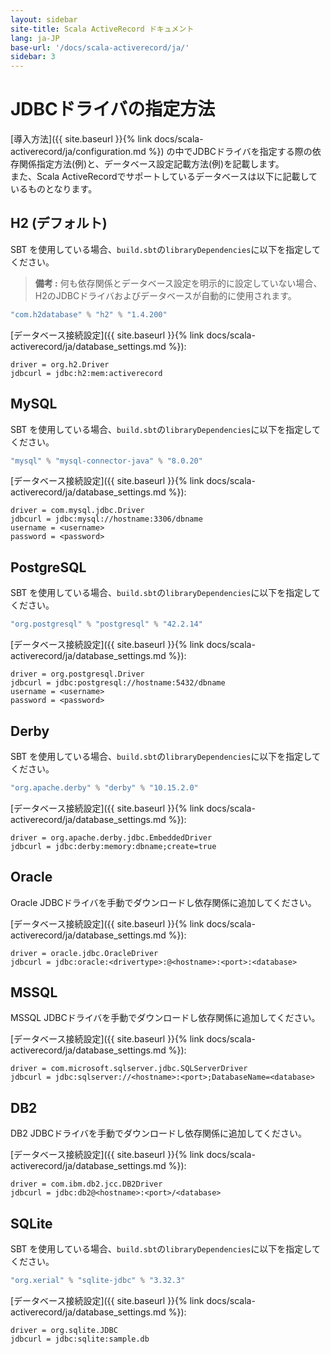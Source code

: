 ```yaml
---
layout: sidebar
site-title: Scala ActiveRecord ドキュメント
lang: ja-JP
base-url: '/docs/scala-activerecord/ja/'
sidebar: 3
---
```


# JDBCドライバの指定方法

[導入方法]({{ site.baseurl }}{% link docs/scala-activerecord/ja/configuration.md %}) の中でJDBCドライバを指定する際の依存関係指定方法(例)と、データベース設定記載方法(例)を記載します。  
また、Scala ActiveRecordでサポートしているデータベースは以下に記載しているものとなります。

## H2 (デフォルト)

SBT を使用している場合、`build.sbt`の`libraryDependencies`に以下を指定してください。

> **備考 :** 何も依存関係とデータベース設定を明示的に設定していない場合、H2のJDBCドライバおよびデータベースが自動的に使用されます。

```scala
"com.h2database" % "h2" % "1.4.200"
```

[データベース接続設定]({{ site.baseurl }}{% link docs/scala-activerecord/ja/database_settings.md %}):
```
driver = org.h2.Driver
jdbcurl = jdbc:h2:mem:activerecord
```

## MySQL

SBT を使用している場合、`build.sbt`の`libraryDependencies`に以下を指定してください。

```scala
"mysql" % "mysql-connector-java" % "8.0.20"
```

[データベース接続設定]({{ site.baseurl }}{% link docs/scala-activerecord/ja/database_settings.md %}):
```
driver = com.mysql.jdbc.Driver
jdbcurl = jdbc:mysql://hostname:3306/dbname
username = <username>
password = <password>
```

## PostgreSQL

SBT を使用している場合、`build.sbt`の`libraryDependencies`に以下を指定してください。

```scala
"org.postgresql" % "postgresql" % "42.2.14"
```

[データベース接続設定]({{ site.baseurl }}{% link docs/scala-activerecord/ja/database_settings.md %}):
```
driver = org.postgresql.Driver
jdbcurl = jdbc:postgresql://hostname:5432/dbname
username = <username>
password = <password>
```

## Derby

SBT を使用している場合、`build.sbt`の`libraryDependencies`に以下を指定してください。

```scala
"org.apache.derby" % "derby" % "10.15.2.0"
```

[データベース接続設定]({{ site.baseurl }}{% link docs/scala-activerecord/ja/database_settings.md %}):
```
driver = org.apache.derby.jdbc.EmbeddedDriver
jdbcurl = jdbc:derby:memory:dbname;create=true
```

## Oracle

Oracle JDBCドライバを手動でダウンロードし依存関係に追加してください。

[データベース接続設定]({{ site.baseurl }}{% link docs/scala-activerecord/ja/database_settings.md %}):
```
driver = oracle.jdbc.OracleDriver
jdbcurl = jdbc:oracle:<drivertype>:@<hostname>:<port>:<database>
```

## MSSQL

MSSQL JDBCドライバを手動でダウンロードし依存関係に追加してください。

[データベース接続設定]({{ site.baseurl }}{% link docs/scala-activerecord/ja/database_settings.md %}):
```
driver = com.microsoft.sqlserver.jdbc.SQLServerDriver
jdbcurl = jdbc:sqlserver://<hostname>:<port>;DatabaseName=<database>
```

## DB2

DB2 JDBCドライバを手動でダウンロードし依存関係に追加してください。

[データベース接続設定]({{ site.baseurl }}{% link docs/scala-activerecord/ja/database_settings.md %}):
```
driver = com.ibm.db2.jcc.DB2Driver
jdbcurl = jdbc:db2@<hostname>:<port>/<database>
```

## SQLite

SBT を使用している場合、`build.sbt`の`libraryDependencies`に以下を指定してください。

```scala
"org.xerial" % "sqlite-jdbc" % "3.32.3"
```

[データベース接続設定]({{ site.baseurl }}{% link docs/scala-activerecord/ja/database_settings.md %}):
```
driver = org.sqlite.JDBC
jdbcurl = jdbc:sqlite:sample.db
```

